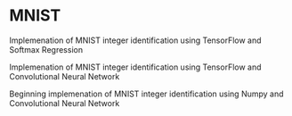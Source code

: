 # MNIST

Implemenation of MNIST integer identification using TensorFlow and Softmax Regression

Implemenation of MNIST integer identification using TensorFlow and Convolutional Neural Network

Beginning implemenation of MNIST integer identification using Numpy and Convolutional Neural Network
